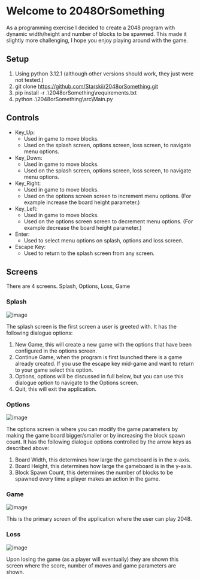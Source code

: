# Welcome to 2048OrSomething
As a programming exercise I decided to create a 2048 program with dynamic width/height and number of blocks to be spawned. This made it slightly more challenging, I hope you enjoy playing around with the game.

## Setup
1) Using python 3.12.1 (although other versions should work, they just were not tested.) 
2) git clone https://github.com/Starskii/2048orSomething.git
3) pip install -r .\2048orSomething\requirements.txt
4) python .\2048orSomething\src\Main.py

## Controls 
- Key_Up:
  - Used in game to move blocks.
  - Used on the splash screen, options screen, loss screen, to navigate menu options.  
- Key_Down:
  - Used in game to move blocks.
  - Used on the splash screen, options screen, loss screen, to navigate menu options.  
- Key_Right:
  - Used in game to move blocks.
  - Used on the options screen screen to increment menu options. (For example increase the board height parameter.)   
- Key_Left:
  - Used in game to move blocks.
  - Used on the options screen screen to decrement menu options. (For example decrease the board height parameter.)   
- Enter:
  - Used to select menu options on splash, options and loss screen.
- Escape Key:
  - Used to return to the splash screen from any screen.

 ## Screens 
 There are 4 screens. Splash, Options, Loss, Game

 ### Splash
 
 ![image](https://github.com/Starskii/2048orSomething/assets/34251559/2732c6b2-7936-466b-b653-f9dc5af96a65)

 The splash screen is the first screen a user is greeted with. It has the following dialogue options: 
 1) New Game, this will create a new game with the options that have been configured in the options screen.
 2) Continue Game, when the program is first launched there is a game already created. If you use the escape key mid-game and want to return to your game select this option.
 3) Options, options will be discussed in full below, but you can use this dialogue option to navigate to the Options screen.
 4) Quit, this will exit the application.

 ### Options 

 ![image](https://github.com/Starskii/2048orSomething/assets/34251559/f097dadb-1cff-4fa2-825d-7cdfc2548828)

 The options screen is where you can modify the game parameters by making the game board bigger/smaller or by increasing the block spawn count. It has the following dialogue options controlled by the arrow keys as described above: 
 1) Board Width, this determines how large the gameboard is in the x-axis. 
 2) Board Height, this determines how large the gameboard is in the y-axis.
 3) Block Spawn Count, this determines the number of blocks to be spawned every time a player makes an action in the game.

### Game

![image](https://github.com/Starskii/2048orSomething/assets/34251559/05ee6067-c3c7-4649-a503-a12dc4ea7974)

This is the primary screen of the application where the user can play 2048. 

### Loss 

![image](https://github.com/Starskii/2048orSomething/assets/34251559/d5480ef7-4c76-4faf-8c31-fe162780bb42)

 Upon losing the game (as a player will eventually) they are shown this screen where the score, number of moves and game parameters are shown.
